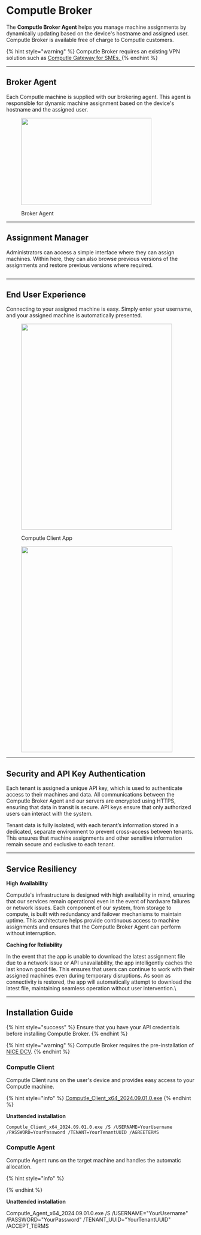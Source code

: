 # Computle Broker

The **Computle Broker Agent** helps you manage machine assignments by dynamically updating based on the device's hostname and assigned user.  Computle Broker is available free of charge to Computle customers.

{% hint style="warning" %}
Computle Broker requires an existing VPN solution such as [Computle Gateway for SMEs. ](../../onboarding/administrator-guide/computle-gateway-for-smes.md)
{% endhint %}

***

## Broker Agent <a href="#broker-agent" id="broker-agent"></a>

Each Computle machine is supplied with our brokering agent. This agent is responsible for dynamic machine assignment based on the device's hostname and the assigned user.

<div align="left">

<figure><img src="https://blog.computle.com/content/images/2024/09/Screenshot-2024-09-26-005922.png" alt="" height="232" width="348"><figcaption><p>Broker Agent</p></figcaption></figure>

</div>

***

## Assignment Manager <a href="#assignment-manager" id="assignment-manager"></a>

Administrators can access a simple interface where they can assign machines. Within here, they can also browse previous versions of the assignments and restore previous versions where required.

<div align="left">

<figure><img src="https://blog.computle.com/content/images/2024/09/image-1.png" alt=""><figcaption></figcaption></figure>

</div>

***

## End User Experience

Connecting to your assigned machine is easy. Simply enter your username, and your assigned machine is automatically presented.

<div align="left">

<figure><img src="https://blog.computle.com/content/images/2024/09/image-2-1-1.png" alt="" height="549" width="403"><figcaption><p>Computle Client App</p></figcaption></figure>

</div>

<div align="left">

<figure><img src="https://blog.computle.com/content/images/2024/09/image-3-1-1-1.png" alt="" height="549" width="404"><figcaption></figcaption></figure>

</div>

***

## **Security and API Key Authentication**

Each tenant is assigned a unique API key, which is used to authenticate access to their machines and data. All communications between the Computle Broker Agent and our servers are encrypted using HTTPS, ensuring that data in transit is secure. API keys ensure that only authorized users can interact with the system.

Tenant data is fully isolated, with each tenant’s information stored in a dedicated, separate environment to prevent cross-access between tenants. This ensures that machine assignments and other sensitive information remain secure and exclusive to each tenant.

***

## Service Resiliency&#x20;

**High Availability**

Computle's infrastructure is designed with high availability in mind, ensuring that our services remain operational even in the event of hardware failures or network issues. Each component of our system, from storage to compute, is built with redundancy and failover mechanisms to maintain uptime. This architecture helps provide continuous access to machine assignments and ensures that the Computle Broker Agent can perform without interruption.

**Caching for Reliability**

In the event that the app is unable to download the latest assignment file due to a network issue or API unavailability, the app intelligently caches the last known good file. This ensures that users can continue to work with their assigned machines even during temporary disruptions. As soon as connectivity is restored, the app will automatically attempt to download the latest file, maintaining seamless operation without user intervention.\


***

## Installation Guide

{% hint style="success" %}
Ensure that you have your API credentials before installing Computle Broker.&#x20;
{% endhint %}

{% hint style="warning" %}
Computle Broker requires the pre-installation of [NICE DCV](../../troubleshooting/component-reinstallation/reinstall-dcv-server.md).
{% endhint %}

### Computle Client

Computle Client runs on the user's device and provides easy access to your Computle machine.

{% hint style="info" %}
[Computle\_Client\_x64\_2024.09.01.0.exe](https://downloads.oncomputle.com/Computle\_Client\_x64\_2024.09.01.0.exe)
{% endhint %}

**Unattended installation**

`Computle_Client_x64_2024.09.01.0.exe /S /USERNAME=YourUsername /PASSWORD=YourPassword /TENANT=YourTenantUUID /AGREETERMS`

### Computle Agent

Computle Agent runs on the target machine and handles the automatic allocation.

{% hint style="info" %}

{% endhint %}



**Unattended installation**

Computle\_Agent\_x64\_2024.09.01.0.exe /S /USERNAME="YourUsername" /PASSWORD="YourPassword" /TENANT\_UUID="YourTenantUUID" /ACCEPT\_TERMS







